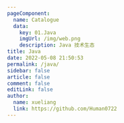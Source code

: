 ```yaml
---
pageComponent:
  name: Catalogue
  data:
    key: 01.Java
    imgUrl: /img/web.png
    description: Java 技术生态
title: Java
date: 2022-05-08 21:50:53
permalink: /java/
sidebar: false
article: false
comment: false
editLink: false
author:
  name: xueliang
  link: https://github.com/Human0722
---
```

